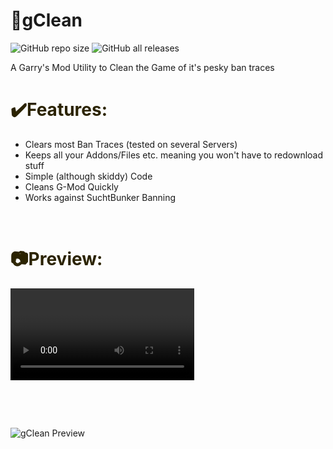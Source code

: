 # 🎩gClean

<img alt="GitHub repo size" src="https://img.shields.io/github/repo-size/ExoMods/gclean?label=Size"> <img alt="GitHub all releases" src="https://img.shields.io/github/downloads/ExoMods/gclean/total">

A Garry's Mod Utility to Clean the Game of it's pesky ban traces


<h1 style="color: #5e9ca0;"><span style="color: #2b2301;">✔️Features:</span></h1>
<ul>
<li>Clears most Ban Traces (tested on several Servers)</li>
<li>Keeps all your Addons/Files etc. meaning you won't have to redownload stuff</li>
<li>Simple (although skiddy) Code</li>
<li>Cleans G-Mod Quickly</li>
<li>Works against SuchtBunker Banning</li>
</ul>
<p>&nbsp;</p>
<h1 style="color: #5e9ca0;"><span style="color: #2b2301;">📷Preview:</span></h1>
<p><video controls="controls" width="294" height="147">
<p>&nbsp;</p>
<p><strong>&nbsp;</strong></p>
  
![gClean Preview](https://i.imgur.com/AZlWpCe.png)

  
